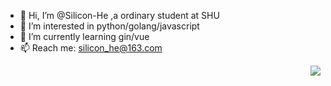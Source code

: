 - 👋 Hi, I’m @Silicon-He ,a ordinary student at SHU
- 👀 I’m interested in python/golang/javascript
- 🌱 I’m currently learning gin/vue
- 📫 Reach me: silicon_he@163.com

<img align="right" src="https://github-readme-stats.vercel.app/api?username=Silicon-He&show_icons=true">

<!---
Silicon-He/Silicon-He is a ✨ special ✨ repository because its `README.md` (this file) appears on your GitHub profile.
You can click the Preview link to take a look at your changes.
--->
